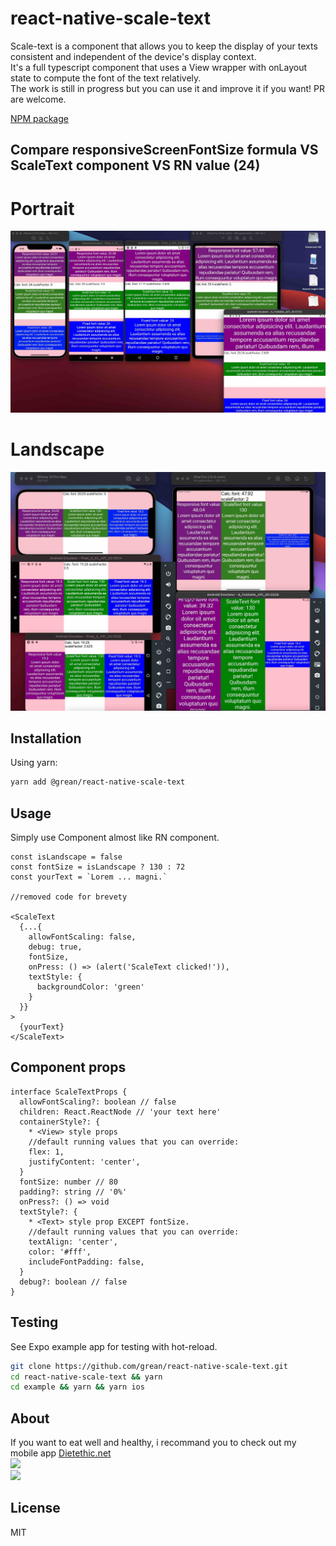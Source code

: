 # react-native-scale-text
Scale-text is a component that allows you to keep the display of your texts consistent and independent of the device's display context.<br/>
It's a full typescript component that uses a View wrapper with onLayout state to compute the font of the text relatively.<br/>
The work is still in progress but you can use it and improve it if you want! PR are welcome.

[NPM package](https://www.npmjs.com/package/@grean/react-native-scale-text)

## Compare responsiveScreenFontSize formula VS ScaleText component VS RN value (24) 
# Portrait
![Examples in protrait](./assets/portrait.jpg)
# Landscape
![Example in landscape](./assets/landscape.jpg)

## Installation
Using yarn:

```sh
yarn add @grean/react-native-scale-text
```

## Usage
Simply use <ScaleText> Component almost like RN <Text> component.

```tsx
const isLandscape = false
const fontSize = isLandscape ? 130 : 72
const yourText = `Lorem ... magni.`

//removed code for brevety

<ScaleText
  {...{
    allowFontScaling: false,
    debug: true,
    fontSize,
    onPress: () => (alert('ScaleText clicked!')),
    textStyle: {
      backgroundColor: 'green'
    }
  }}
>
  {yourText}
</ScaleText>
```

## Component props
```tsx
interface ScaleTextProps {
  allowFontScaling?: boolean // false
  children: React.ReactNode // 'your text here'
  containerStyle?: {
    * <View> style props
    //default running values that you can override:
    flex: 1,
    justifyContent: 'center',
  }
  fontSize: number // 80
  padding?: string // '0%'
  onPress?: () => void
  textStyle?: {
    * <Text> style prop EXCEPT fontSize.
    //default running values that you can override:
    textAlign: 'center',
    color: '#fff',
    includeFontPadding: false,
  }
  debug?: boolean // false
}
```

## Testing
See Expo example app for testing with hot-reload.
```sh
git clone https://github.com/grean/react-native-scale-text.git
cd react-native-scale-text && yarn
cd example && yarn && yarn ios
```

## About
If you want to eat well and healthy, i recommand you to check out my mobile app [Dietethic.net](https://dietethic.net)<br/>
<a align="center" href="https://github.com/grean?tab=followers">
  <img src="https://img.shields.io/github/followers/grean?label=Follow%20%40grean&style=social" />
</a>
<br />
<a align="center" href="https://twitter.com/reanGuillaume">
  <img src="https://img.shields.io/twitter/follow/reanGuillaume?label=Follow%20%40reanGuillaume&style=social" />
</a>

## License 
MIT
